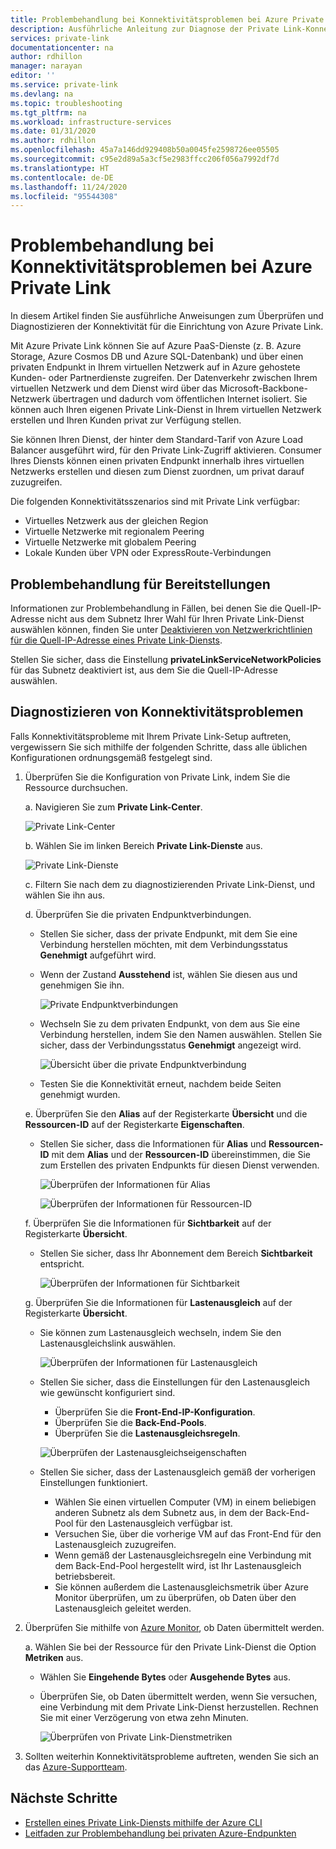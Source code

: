 ```yaml
---
title: Problembehandlung bei Konnektivitätsproblemen bei Azure Private Link
description: Ausführliche Anleitung zur Diagnose der Private Link-Konnektivität
services: private-link
documentationcenter: na
author: rdhillon
manager: narayan
editor: ''
ms.service: private-link
ms.devlang: na
ms.topic: troubleshooting
ms.tgt_pltfrm: na
ms.workload: infrastructure-services
ms.date: 01/31/2020
ms.author: rdhillon
ms.openlocfilehash: 45a7a146dd929408b50a0045fe2598726ee05505
ms.sourcegitcommit: c95e2d89a5a3cf5e2983ffcc206f056a7992df7d
ms.translationtype: HT
ms.contentlocale: de-DE
ms.lasthandoff: 11/24/2020
ms.locfileid: "95544308"
---
```

# <a name="troubleshoot-azure-private-link-connectivity-problems"></a>Problembehandlung bei Konnektivitätsproblemen bei Azure Private Link

In diesem Artikel finden Sie ausführliche Anweisungen zum Überprüfen und Diagnostizieren der Konnektivität für die Einrichtung von Azure Private Link.

Mit Azure Private Link können Sie auf Azure PaaS-Dienste (z. B. Azure Storage, Azure Cosmos DB und Azure SQL-Datenbank) und über einen privaten Endpunkt in Ihrem virtuellen Netzwerk auf in Azure gehostete Kunden- oder Partnerdienste zugreifen. Der Datenverkehr zwischen Ihrem virtuellen Netzwerk und dem Dienst wird über das Microsoft-Backbone-Netzwerk übertragen und dadurch vom öffentlichen Internet isoliert. Sie können auch Ihren eigenen Private Link-Dienst in Ihrem virtuellen Netzwerk erstellen und Ihren Kunden privat zur Verfügung stellen.

Sie können Ihren Dienst, der hinter dem Standard-Tarif von Azure Load Balancer ausgeführt wird, für den Private Link-Zugriff aktivieren. Consumer Ihres Diensts können einen privaten Endpunkt innerhalb ihres virtuellen Netzwerks erstellen und diesen zum Dienst zuordnen, um privat darauf zuzugreifen.

Die folgenden Konnektivitätsszenarios sind mit Private Link verfügbar:

- Virtuelles Netzwerk aus der gleichen Region
- Virtuelle Netzwerke mit regionalem Peering
- Virtuelle Netzwerke mit globalem Peering
- Lokale Kunden über VPN oder ExpressRoute-Verbindungen

## <a name="deployment-troubleshooting"></a>Problembehandlung für Bereitstellungen

Informationen zur Problembehandlung in Fällen, bei denen Sie die Quell-IP-Adresse nicht aus dem Subnetz Ihrer Wahl für Ihren Private Link-Dienst auswählen können, finden Sie unter [Deaktivieren von Netzwerkrichtlinien für die Quell-IP-Adresse eines Private Link-Diensts](./disable-private-link-service-network-policy.md).

Stellen Sie sicher, dass die Einstellung **privateLinkServiceNetworkPolicies** für das Subnetz deaktiviert ist, aus dem Sie die Quell-IP-Adresse auswählen.

## <a name="diagnose-connectivity-problems"></a>Diagnostizieren von Konnektivitätsproblemen

Falls Konnektivitätsprobleme mit Ihrem Private Link-Setup auftreten, vergewissern Sie sich mithilfe der folgenden Schritte, dass alle üblichen Konfigurationen ordnungsgemäß festgelegt sind.

1. Überprüfen Sie die Konfiguration von Private Link, indem Sie die Ressource durchsuchen.

    a. Navigieren Sie zum **Private Link-Center**.

      ![Private Link-Center](./media/private-link-tsg/private-link-center.png)

    b. Wählen Sie im linken Bereich **Private Link-Dienste** aus.

      ![Private Link-Dienste](./media/private-link-tsg/private-link-service.png)

    c. Filtern Sie nach dem zu diagnostizierenden Private Link-Dienst, und wählen Sie ihn aus.

    d. Überprüfen Sie die privaten Endpunktverbindungen.
     - Stellen Sie sicher, dass der private Endpunkt, mit dem Sie eine Verbindung herstellen möchten, mit dem Verbindungsstatus **Genehmigt** aufgeführt wird.
     - Wenn der Zustand **Ausstehend** ist, wählen Sie diesen aus und genehmigen Sie ihn.

       ![Private Endpunktverbindungen](./media/private-link-tsg/pls-private-endpoint-connections.png)

     - Wechseln Sie zu dem privaten Endpunkt, von dem aus Sie eine Verbindung herstellen, indem Sie den Namen auswählen. Stellen Sie sicher, dass der Verbindungsstatus **Genehmigt** angezeigt wird.

       ![Übersicht über die private Endpunktverbindung](./media/private-link-tsg/pls-private-endpoint-overview.png)

     - Testen Sie die Konnektivität erneut, nachdem beide Seiten genehmigt wurden.

    e. Überprüfen Sie den **Alias** auf der Registerkarte **Übersicht** und die **Ressourcen-ID** auf der Registerkarte **Eigenschaften**.
     - Stellen Sie sicher, dass die Informationen für **Alias** und **Ressourcen-ID** mit dem **Alias** und der **Ressourcen-ID** übereinstimmen, die Sie zum Erstellen des privaten Endpunkts für diesen Dienst verwenden.

       ![Überprüfen der Informationen für Alias](./media/private-link-tsg/pls-overview-pane-alias.png)

       ![Überprüfen der Informationen für Ressourcen-ID](./media/private-link-tsg/pls-properties-pane-resourceid.png)

    f. Überprüfen Sie die Informationen für **Sichtbarkeit** auf der Registerkarte **Übersicht**.
     - Stellen Sie sicher, dass Ihr Abonnement dem Bereich **Sichtbarkeit** entspricht.

       ![Überprüfen der Informationen für Sichtbarkeit](./media/private-link-tsg/pls-overview-pane-visibility.png)

    g. Überprüfen Sie die Informationen für **Lastenausgleich** auf der Registerkarte **Übersicht**.
     - Sie können zum Lastenausgleich wechseln, indem Sie den Lastenausgleichslink auswählen.

       ![Überprüfen der Informationen für Lastenausgleich](./media/private-link-tsg/pls-overview-pane-ilb.png)

     - Stellen Sie sicher, dass die Einstellungen für den Lastenausgleich wie gewünscht konfiguriert sind.
       - Überprüfen Sie die **Front-End-IP-Konfiguration**.
       - Überprüfen Sie die **Back-End-Pools**.
       - Überprüfen Sie die **Lastenausgleichsregeln**.

       ![Überprüfen der Lastenausgleichseigenschaften](./media/private-link-tsg/pls-ilb-properties.png)

     - Stellen Sie sicher, dass der Lastenausgleich gemäß der vorherigen Einstellungen funktioniert.
       - Wählen Sie einen virtuellen Computer (VM) in einem beliebigen anderen Subnetz als dem Subnetz aus, in dem der Back-End-Pool für den Lastenausgleich verfügbar ist.
       - Versuchen Sie, über die vorherige VM auf das Front-End für den Lastenausgleich zuzugreifen.
       - Wenn gemäß der Lastenausgleichsregeln eine Verbindung mit dem Back-End-Pool hergestellt wird, ist Ihr Lastenausgleich betriebsbereit.
       - Sie können außerdem die Lastenausgleichsmetrik über Azure Monitor überprüfen, um zu überprüfen, ob Daten über den Lastenausgleich geleitet werden.

1. Überprüfen Sie mithilfe von [Azure Monitor](../azure-monitor/overview.md), ob Daten übermittelt werden.

    a. Wählen Sie bei der Ressource für den Private Link-Dienst die Option **Metriken** aus.
     - Wählen Sie **Eingehende Bytes** oder **Ausgehende Bytes** aus.
     - Überprüfen Sie, ob Daten übermittelt werden, wenn Sie versuchen, eine Verbindung mit dem Private Link-Dienst herzustellen. Rechnen Sie mit einer Verzögerung von etwa zehn Minuten.

       ![Überprüfen von Private Link-Dienstmetriken](./media/private-link-tsg/pls-metrics.png)

1. Sollten weiterhin Konnektivitätsprobleme auftreten, wenden Sie sich an das [Azure-Supportteam](https://ms.portal.azure.com/#blade/Microsoft_Azure_Support/HelpAndSupportBlade/overview).

## <a name="next-steps"></a>Nächste Schritte

 * [Erstellen eines Private Link-Diensts mithilfe der Azure CLI](./create-private-link-service-cli.md)
 * [Leitfaden zur Problembehandlung bei privaten Azure-Endpunkten](troubleshoot-private-endpoint-connectivity.md)